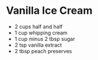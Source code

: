 # Vanilla Ice Cream

* 2 cups half and half
* 1 cup whipping cream
* 1 cup minus 2 tbsp sugar
* 2 tsp vanilla extract
* 2 tbsp peach preserves

